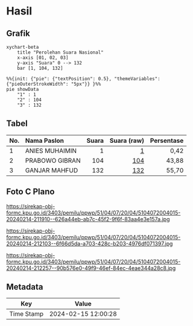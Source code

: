 # Hasil

## Grafik

```mermaid
xychart-beta
    title "Perolehan Suara Nasional"
    x-axis [01, 02, 03]
    y-axis "Suara" 0 --> 132
    bar [1, 104, 132]
```

```mermaid
%%{init: {"pie": {"textPosition": 0.5}, "themeVariables": {"pieOuterStrokeWidth": "5px"}} }%%
pie showData
    "1" : 1
    "2" : 104
    "3" : 132
```

## Tabel

| No. | Nama Paslon    | Suara | Suara (raw) | Persentase |
|:--- |:-------------- | -----:| -----------:| ----------:|
| 1   | ANIES MUHAIMIN | 1     | [1][p-1]    | 0,42       |
| 2   | PRABOWO GIBRAN | 104   | [104][p-2]  | 43,88      |
| 3   | GANJAR MAHFUD  | 132   | [132][p-3]  | 55,70      |


[p-1]: https://github.com/gigit-pemilu/pemilu-2024/blob/main/pilpres/hitung-suara/sub/51-bali/sub/04-gianyar/sub/07-payangan/sub/2004-puhu/sub/015-tps/sub/paslon-1.txt
[p-2]: https://github.com/gigit-pemilu/pemilu-2024/blob/main/pilpres/hitung-suara/sub/51-bali/sub/04-gianyar/sub/07-payangan/sub/2004-puhu/sub/015-tps/sub/paslon-2.txt
[p-3]: https://github.com/gigit-pemilu/pemilu-2024/blob/main/pilpres/hitung-suara/sub/51-bali/sub/04-gianyar/sub/07-payangan/sub/2004-puhu/sub/015-tps/sub/paslon-3.txt

## Foto C Plano

https://sirekap-obj-formc.kpu.go.id/3403/pemilu/ppwp/51/04/07/20/04/5104072004015-20240214-211910--626a44eb-ab7c-45f2-9f6f-83aa4e3e157a.jpg

https://sirekap-obj-formc.kpu.go.id/3403/pemilu/ppwp/51/04/07/20/04/5104072004015-20240214-212103--6f66d5da-a703-428c-b203-4976df071397.jpg

https://sirekap-obj-formc.kpu.go.id/3403/pemilu/ppwp/51/04/07/20/04/5104072004015-20240214-212257--90b576e0-49f9-46ef-84ec-4eae344a28c8.jpg


## Metadata

| Key        | Value               |
| ---------- | ------------------- |
| Time Stamp | 2024-02-15 12:00:28 |



